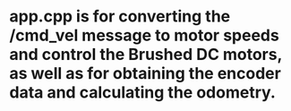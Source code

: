 # app.cpp is for converting the /cmd_vel message to motor speeds and control the Brushed DC motors, as well as for obtaining the encoder data and calculating the odometry.